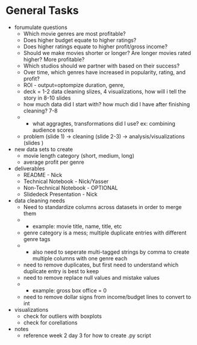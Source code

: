 # General Tasks

* forumulate questions
    * Which movie genres are most profitable?
    * Does higher budget equate to higher ratings?
    * Does higher ratings equate to higher profit/gross income?
    * Should we make movies shorter or longer? Are longer movies rated higher? More profitable?
    * Which studios should we partner with based on their success?
    * Over time, which genres have increased in popularity, rating, and profit?
    * ROI - output=optompize duration, genre, 
    * deck = 1-2 data cleaning slizes, 4 visualizations, how will i tell the story in 8-10 slides
    * how much data did I start with? how much did I have after finishing cleaning? 7-8 
    * * what aggragtes, transformations did I use? ex: combining audience scores
    * problem (slide 1) -> cleaning (slide 2-3) -> analysis/visualizations (slides )
* new data sets to create
    * movie length category (short, medium, long)
    * average profit per genre
* deliverables
    * README - Nick
    * Technical Notebook - Nick/Yasser
    * Non-Technical Notebook - OPTIONAL
    * Slidedeck Presentation - Nick
* data cleaning needs
    * Need to standardize columns across datasets in order to merge them
    * * example: movie title, name, title, etc
    * genre category is a mess; multiple duplicate entries with different genre tags
    * * also need to seperate multi-tagged strings by comma to create multiple columns with one genre each
    * need to remove duplicates, but first need to understand which duplicate entry is best to keep
    * need to remove replace null values and mistake values
    * * example: gross box office = 0
    * need to remove dollar signs from income/budget lines to convert to int
* visualizations
    * check for outliers with boxplots
    * check for corellations
* notes
    * reference week 2 day 3 for how to create .py script